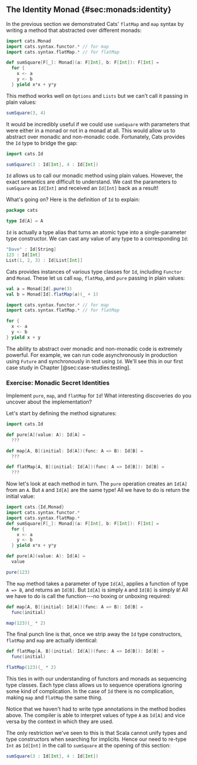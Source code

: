 ## The Identity Monad {#sec:monads:identity}

In the previous section we demonstrated Cats' `flatMap` and `map` syntax
by writing a method that abstracted over different monads:

```scala mdoc:silent
import cats.Monad
import cats.syntax.functor.* // for map
import cats.syntax.flatMap.* // for flatMap

def sumSquare[F[_]: Monad](a: F[Int], b: F[Int]): F[Int] =
  for {
    x <- a
    y <- b
  } yield x*x + y*y
```

This method works well on `Options` and `Lists`
but we can't call it passing in plain values:

```scala mdoc:fail
sumSquare(3, 4)
```

It would be incredibly useful if we could use `sumSquare`
with parameters that were either in a monad or not in a monad at all.
This would allow us to abstract over monadic and non-monadic code.
Fortunately, Cats provides the `Id` type to bridge the gap:

```scala mdoc:silent
import cats.Id
```

```scala mdoc
sumSquare(3 : Id[Int], 4 : Id[Int])
```

`Id` allows us to call our monadic method using plain values.
However, the exact semantics are difficult to understand.
We cast the parameters to `sumSquare` as `Id[Int]`
and received an `Id[Int]` back as a result!

What's going on? Here is the definition of `Id` to explain:

```scala
package cats

type Id[A] = A
```

`Id` is actually a type alias
that turns an atomic type into a single-parameter type constructor.
We can cast any value of any type to a corresponding `Id`:

```scala mdoc
"Dave" : Id[String]
123 : Id[Int]
List(1, 2, 3) : Id[List[Int]]
```

Cats provides instances of various type classes for `Id`,
including `Functor` and `Monad`.
These let us call `map`, `flatMap`, and `pure`
passing in plain values:

```scala mdoc
val a = Monad[Id].pure(3)
val b = Monad[Id].flatMap(a)(_ + 1)
```

```scala mdoc:silent
import cats.syntax.functor.* // for map
import cats.syntax.flatMap.* // for flatMap
```

```scala mdoc
for {
  x <- a
  y <- b
} yield x + y
```

The ability to abstract over monadic and non-monadic code
is extremely powerful.
For example,
we can run code asynchronously in production using `Future`
and synchronously in test using `Id`.
We'll see this in our first case study
in Chapter [@sec:case-studies:testing].

### Exercise: Monadic Secret Identities

Implement `pure`, `map`, and `flatMap` for `Id`!
What interesting discoveries do you uncover about the implementation?

<div class="solution">
Let's start by defining the method signatures:

```scala mdoc:silent
import cats.Id

def pure[A](value: A): Id[A] =
  ???

def map[A, B](initial: Id[A])(func: A => B): Id[B] =
  ???

def flatMap[A, B](initial: Id[A])(func: A => Id[B]): Id[B] =
  ???
```

Now let's look at each method in turn.
The `pure` operation creates an `Id[A]` from an `A`.
But `A` and `Id[A]` are the same type!
All we have to do is return the initial value:

```scala mdoc:invisible:reset-object
import cats.{Id,Monad}
import cats.syntax.functor.* 
import cats.syntax.flatMap.*
def sumSquare[F[_]: Monad](a: F[Int], b: F[Int]): F[Int] =
  for {
    x <- a
    y <- b
  } yield x*x + y*y
```
```scala mdoc:silent
def pure[A](value: A): Id[A] =
  value
```

```scala mdoc
pure(123)
```

The `map` method takes a parameter of type `Id[A]`,
applies a function of type `A => B`, and returns an `Id[B]`.
But `Id[A]` is simply `A` and `Id[B]` is simply `B`!
All we have to do is call the function---no boxing or unboxing required:

```scala mdoc:silent
def map[A, B](initial: Id[A])(func: A => B): Id[B] =
  func(initial)
```

```scala mdoc
map(123)(_ * 2)
```

The final punch line is that,
once we strip away the `Id` type constructors,
`flatMap` and `map` are actually identical:

```scala mdoc
def flatMap[A, B](initial: Id[A])(func: A => Id[B]): Id[B] =
  func(initial)
```

```scala mdoc
flatMap(123)(_ * 2)
```

This ties in with our understanding of functors and monads
as sequencing type classes.
Each type class allows us to sequence operations
ignoring some kind of complication.
In the case of `Id` there is no complication,
making `map` and `flatMap` the same thing.

Notice that we haven't had to write type annotations
in the method bodies above.
The compiler is able to interpret values of type `A` as `Id[A]` and vice versa
by the context in which they are used.

The only restriction we've seen to this is that Scala cannot unify
types and type constructors when searching for implicits.
Hence our need to re-type `Int` as `Id[Int]`
in the call to `sumSquare` at the opening of this section:

```scala mdoc:silent
sumSquare(3 : Id[Int], 4 : Id[Int])
```
</div>
